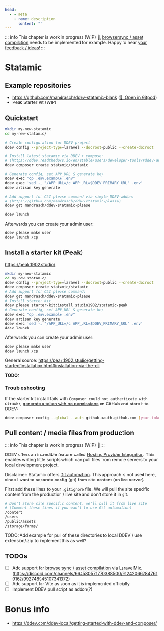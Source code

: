 ```yaml
---
head:
  - - meta
    - name: description
      content: ""
---
```


::: info
This chapter is work in progress (WIP) 🚧, [browsersync / asset compilation](https://github.com/tyler36/ddev-browsersync#laravel-mix-example) needs to be implemented for example. Happy to hear [your feedback / ideas](https://github.com/mandrasch/my-ddev-lab/issues)!
:::

# Statamic

## Example repositories

- https://github.com/mandrasch/ddev-statamic-blank ([🚀&nbsp; Open in Gitpod](https://gitpod.io/#https://github.com/mandrasch/ddev-statamic-blank/))
- Peak Starter Kit (WIP)

## Quickstart

```bash
mkdir my-new-statamic
cd my-new-statamic/

# Create configuration for DDEV project
ddev config --project-type=laravel --docroot=public --create-docroot

# Install latest statamic via DDEV + composer
# (https://ddev.readthedocs.io/en/stable/users/developer-tools/#ddev-and-composer)
ddev composer create statamic/statamic

# Generate config, set APP_URL & generate key
ddev exec "cp .env.example .env"
ddev exec 'sed -i "/APP_URL=/c APP_URL=$DDEV_PRIMARY_URL" .env'
ddev artisan key:generate

# Add support for CLI please command via simple DDEV-addon:
# (https://github.com/mandrasch/ddev-statamic-please)
ddev get mandrasch/ddev-statamic-please

ddev launch
```

Afterwards you can create your admin user:

```bash
ddev please make:user
ddev launch /cp
```

## Install a starter kit (Peak)

https://peak.1902.studio/

```bash
mkdir my-new-statamic
cd my-new-statamic/
ddev config --project-type=laravel --docroot=public --create-docroot
ddev composer create statamic/statamic
# Add support for CLI please command:
ddev get mandrasch/ddev-statamic-please
# Install starter kit 
ddev please starter-kit:install studio1902/statamic-peak
# Generate config, set APP_URL & generate key
ddev exec "cp .env.example .env"
ddev artisan key:generate
ddev exec 'sed -i "/APP_URL=/c APP_URL=$DDEV_PRIMARY_URL" .env'
ddev launch
```

Afterwards you can create your admin user:

```bash
ddev please make:user
ddev launch /cp
```

General source: https://peak.1902.studio/getting-started/installation.html#installation-via-the-cli

**TODO:** 
### Troubleshooting

If the starter kit install fails with `Composer could not authenticate with GitHub!`, [generate a token with no permissions](https://github.com/settings/tokens/new) on GitHub and store it to DDEV:

```bash
ddev composer config --global --auth github-oauth.github.com [your-token-here]
```

## Pull content / media files from production

::: info
This chapter is work in progress (WIP) 🚧
:::

DDEV offers an incredible feature called [Hosting Provider Integration](https://ddev.readthedocs.io/en/stable/users/providers/provider-introduction/). This enables writing little scripts which can pull files from remote servers to your local development project.

Disclaimer: Statamic offers [Git automation](https://statamic.dev/git-automation). This approach is not used here, since I want to separate config (git) from site content (on live server). 

First add these lines to your `.gitignore` file. We will pull the site specific content from the production / live site and don't store it in git.

```bash
# Don't store site specific content, we'll pull it from live site
# (Comment these lines if you wan't to use Git automation)
/content
/users
/public/assets
/storage/forms/
```

TODO: Add example for pull of these directories to local DDEV / use extension/.zip to implement this as well?

## TODOs

- [ ] Add support for [browsersync / asset compilation](https://github.com/tyler36/ddev-browsersync#laravel-mix-example) via LaravelMix.
(https://discord.com/channels/664580571770388500/912420662847619162/992748945107341372)
- [ ] Add support for Vite as soon as it is implemented officially
- [ ] Implement DDEV pull script as addon(?)

# Bonus info

- https://ddev.com/ddev-local/getting-started-with-ddev-and-composer/
